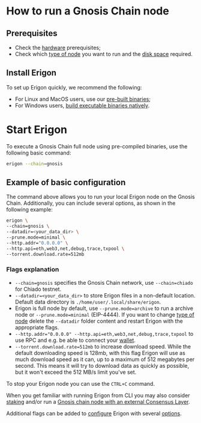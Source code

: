 # How to run a Gnosis Chain node

## Prerequisites

- Check the [hardware](../getting-started/hw-requirements.md) prerequisites;
- Check which [type of node](../basic/node.md) you want to run and the [disk space](../getting-started/hw-requirements.md#minimal-node-requirements) required.

## Install Erigon​

To set up Erigon quickly, we recommend the following:
- For Linux and MacOS users, use our [pre-built binaries](../installation/prebuilt.md);
- For Windows users, [build executable binaries natively](../installation/build_exec_win.md).

# Start Erigon​

To execute a Gnosis Chain full node using pre-compiled binaries, use the following basic command:

```bash
erigon --chain=gnosis
```

## Example of basic configuration​

The command above allows you to run your local Erigon node on the Gnosis Chain. Additionally, you can include several options, as shown in the following example:

```bash
erigon \
--chain=gnosis \
--datadir=<your_data_dir> \
--prune.mode=minimal \
--http.addr="0.0.0.0" \
--http.api=eth,web3,net,debug,trace,txpool \
--torrent.download.rate=512mb
```

### Flags explanation

- `--chain=gnosis` specifies the Gnosis Chain network, use `--chain=chiado` for Chiado testnet.
- `--datadir=<your_data_dir>` to store Erigon files in a non-default location. Default data directory is `./home/user/.local/share/erigon`.
- Erigon is full node by default, use `--prune.mode=archive` to run a archive node or `--prune.mode=minimal` (EIP-4444). If you want to change [type of node](../basic/node.md) delete the `--datadir` folder content and restart Erigon with the appropriate flags.
- `--http.addr="0.0.0.0" --http.api=eth,web3,net,debug,trace,txpool` to use RPC and e.g. be able to connect your [wallet](../basic/wallet.md).
- `--torrent.download.rate=512mb` to increase download speed. While the default downloading speed is 128mb, with this flag Erigon will use as much download speed as it can, up to a maximum of 512 megabytes per second. This means it will try to download data as quickly as possible, but it won't exceed the 512 MB/s limit you've set.

To stop your Erigon node you can use the `CTRL+C` command.

When you get familiar with running Erigon from CLI you may also consider [staking](../staking.md) and/or run a [Gnosis chain node with an external Consensus Layer](gno_extcl.md).

Additional flags can be added to [configure](../advanced/configuring.md) Erigon with several [options](../advanced/options.md).